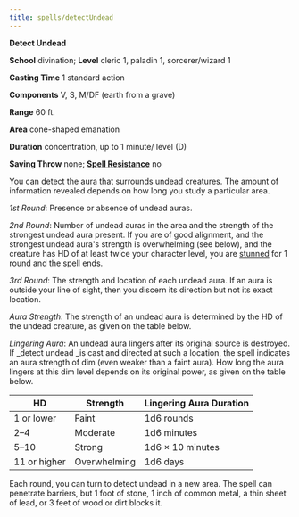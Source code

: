 ```yaml
---
title: spells/detectUndead
---
```

 **Detect Undead**

**School** divination; **Level** cleric 1, paladin 1, sorcerer/wizard 1

**Casting Time** 1 standard action

**Components** V, S, M/DF (earth from a grave)

**Range** 60 ft.

**Area** cone-shaped emanation

**Duration** concentration, up to 1 minute/ level (D)

**Saving Throw** none; **[Spell Resistance](../glossary#_spell-resistance)** no

You can detect the aura that surrounds undead creatures. The amount of information revealed depends on how long you study a particular area.

_1st Round_: Presence or absence of undead auras.

_2nd Round_: Number of undead auras in the area and the strength of the strongest undead aura present. If you are of good alignment, and the strongest undead aura's strength is overwhelming (see below), and the creature has HD of at least twice your character level, you are [stunned](../glossary#_stunned) for 1 round and the spell ends.

_3rd Round_: The strength and location of each undead aura. If an aura is outside your line of sight, then you discern its direction but not its exact location.

_Aura Strength_: The strength of an undead aura is determined by the HD of the undead creature, as given on the table below.

_Lingering Aura_: An undead aura lingers after its original source is destroyed. If _detect undead _is cast and directed at such a location, the spell indicates an aura strength of dim (even weaker than a faint aura). How long the aura lingers at this dim level depends on its original power, as given on the table below.

| HD | Strength | Lingering Aura Duration |
| --- | --- | --- |
| 1 or lower | Faint | 1d6 rounds |
| 2–4 | Moderate | 1d6 minutes |
| 5–10 | Strong | 1d6 × 10 minutes |
| 11 or higher | Overwhelming | 1d6 days |

Each round, you can turn to detect undead in a new area. The spell can penetrate barriers, but 1 foot of stone, 1 inch of common metal, a thin sheet of lead, or 3 feet of wood or dirt blocks it.

